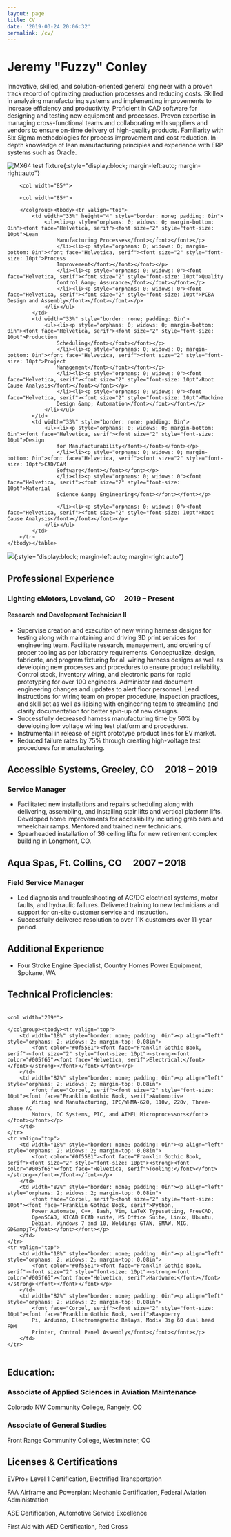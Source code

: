 ```yaml
---
layout: page
title: CV
date: '2019-03-24 20:06:32'
permalink: /cv/
---
```


# Jeremy "Fuzzy" Conley

Innovative, skilled, and solution-oriented general engineer with a proven track record of optimizing production processes and reducing costs. Skilled in analyzing manufacturing systems and implementing improvements to increase efficiency and productivity. Proficient in CAD software for designing and testing new equipment and processes. Proven expertise in managing cross-functional teams and collaborating with suppliers and vendors to ensure on-time delivery of high-quality products. Familiarity with Six Sigma methodologies for process improvement and cost reduction. In-depth knowledge of lean manufacturing principles and experience with ERP systems such as Oracle.

![MX64 test fixture](/assets/images/2023/05/connector_mx64.png){:style="display:block; margin-left:auto; margin-right:auto"}



<table width="100%" cellpadding="7" cellspacing="0">
		<colgroup><col width="85*">

		<col width="85*">

		<col width="85*">

		</colgroup><tbody><tr valign="top">
			<td width="33%" height="4" style="border: none; padding: 0in">
				<ul><li><p style="orphans: 0; widows: 0; margin-bottom: 0in"><font face="Helvetica, serif"><font size="2" style="font-size: 10pt">Lean
					Manufacturing Processes</font></font></font></p>
					</li><li><p style="orphans: 0; widows: 0; margin-bottom: 0in"><font face="Helvetica, serif"><font size="2" style="font-size: 10pt">Process
					Improvement</font></font></font></p>
					</li><li><p style="orphans: 0; widows: 0"><font face="Helvetica, serif"><font size="2" style="font-size: 10pt">Quality
					Control &amp; Assurance</font></font></font></p>
                    </li><li><p style="orphans: 0; widows: 0"><font face="Helvetica, serif"><font size="2" style="font-size: 10pt">PCBA Design and Assembly</font></font></font></p>
				</li></ul>
			</td>
			<td width="33%" style="border: none; padding: 0in">
				<ul><li><p style="orphans: 0; widows: 0; margin-bottom: 0in"><font face="Helvetica, serif"><font size="2" style="font-size: 10pt">Production
					Scheduling</font></font></font></p>
					</li><li><p style="orphans: 0; widows: 0; margin-bottom: 0in"><font face="Helvetica, serif"><font size="2" style="font-size: 10pt">Project
					Management</font></font></font></p>
                    </li><li><p style="orphans: 0; widows: 0"><font face="Helvetica, serif"><font size="2" style="font-size: 10pt">Root Cause Analysis</font></font></font></p>
					</li><li><p style="orphans: 0; widows: 0"><font face="Helvetica, serif"><font size="2" style="font-size: 10pt">Machine
					Design &amp; Automation</font></font></font></p>
				</li></ul>
			</td>
			<td width="33%" style="border: none; padding: 0in">
				<ul><li><p style="orphans: 0; widows: 0; margin-bottom: 0in"><font face="Helvetica, serif"><font size="2" style="font-size: 10pt">Design
					for Manufacturability</font></font></font></p>
					</li><li><p style="orphans: 0; widows: 0; margin-bottom: 0in"><font face="Helvetica, serif"><font size="2" style="font-size: 10pt">CAD/CAM
					Software</font></font></font></p>
					</li><li><p style="orphans: 0; widows: 0"><font face="Helvetica, serif"><font size="2" style="font-size: 10pt">Material
					Science &amp; Engineering</font></font></font></p>
                    
					</li><li><p style="orphans: 0; widows: 0"><font face="Helvetica, serif"><font size="2" style="font-size: 10pt">Root Cause Analysis</font></font></font></p>
				</li></ul>
			</td>
		</tr>
	</tbody></table>

![](/assets/images/2023/05/arduinocabletest.png){:style="display:block; margin-left:auto; margin-right:auto"}

## Professional Experience

### Lighting eMotors, Loveland, CO  2019 – Present

#### Research and Development Technician II

- Supervise creation and execution of new wiring harness designs for testing along with maintaining and driving 3D print services for engineering team. Facilitate research, management, and ordering of proper tooling as per laboratory requirements. Conceptualize, design, fabricate, and program fixturing for all wiring harness designs as well as developing new processes and procedures to ensure product reliability. Control stock, inventory wiring, and electronic parts for rapid prototyping for over 100 engineers. Administer and document engineering changes and updates to alert floor personnel. Lead instructions for wiring team on proper procedure, inspection practices, and skill set as well as liaising with engineering team to streamline and clarify documentation for better spin-up of new designs.
- Successfully decreased harness manufacturing time by 50% by developing low voltage wiring test platform and procedures.
- Instrumental in release of eight prototype product lines for EV market.
- Reduced failure rates by 75% through creating high-voltage test procedures for manufacturing.

## Accessible Systems, Greeley, CO  2018 – 2019

### Service Manager

- Facilitated new installations and repairs scheduling along with delivering, assembling, and installing stair lifts and vertical platform lifts. Developed home improvements for accessibility including grab bars and wheelchair ramps. Mentored and trained new technicians.
- Spearheaded installation of 36 ceiling lifts for new retirement complex building in Longmont, CO.

## Aqua Spas, Ft. Collins, CO  2007 – 2018

### Field Service Manager

- Led diagnosis and troubleshooting of AC/DC electrical systems, motor faults, and hydraulic failures. Delivered training to new technicians and support for on-site customer service and instruction.
- Successfully delivered resolution to over 11K customers over 11-year period.

## Additional Experience

- Four Stroke Engine Specialist, Country Homes Power Equipment, Spokane, WA

## Technical Proficiencies:
<table width="100%" cellpadding="7" cellspacing="0">
	<colgroup><col width="47*">

	<col width="209*">

	</colgroup><tbody><tr valign="top">
		<td width="18%" style="border: none; padding: 0in"><p align="left" style="orphans: 2; widows: 2; margin-top: 0.08in">
			<font color="#0f5581"><font face="Franklin Gothic Book, serif"><font size="2" style="font-size: 10pt"><strong><font color="#005f65"><font face="Helvetica, serif">Electrical:</font></font></strong></font></font></font></p>
		</td>
		<td width="82%" style="border: none; padding: 0in"><p align="left" style="orphans: 2; widows: 2; margin-top: 0.08in">
			<font face="Corbel, serif"><font size="2" style="font-size: 10pt"><font face="Franklin Gothic Book, serif">Automotive
			Wiring and Manufacturing, IPC/WHMA-620, 110v, 220v, Three-phase AC
			Motors, DC Systems, PIC, and ATMEL Microprocessors</font></font></font></p>
		</td>
	</tr>
	<tr valign="top">
		<td width="18%" style="border: none; padding: 0in"><p align="left" style="orphans: 2; widows: 2; margin-top: 0.08in">
			<font color="#0f5581"><font face="Franklin Gothic Book, serif"><font size="2" style="font-size: 10pt"><strong><font color="#005f65"><font face="Helvetica, serif">Tooling:</font></font></strong></font></font></font></p>
		</td>
		<td width="82%" style="border: none; padding: 0in"><p align="left" style="orphans: 2; widows: 2; margin-top: 0.08in">
			<font face="Corbel, serif"><font size="2" style="font-size: 10pt"><font face="Franklin Gothic Book, serif">Python,
			Power Automate, C++, Bash, Vim, LaTeX Typesetting, FreeCAD,
			OpenSCAD, KICAD ECAD suite, MS Office Suite, Linux, Ubuntu,
			Debian, Windows 7 and 10, Welding: GTAW, SMAW, MIG, GD&amp;T</font></font></font></p>
		</td>
	</tr>
	<tr valign="top">
		<td width="18%" style="border: none; padding: 0in"><p align="left" style="orphans: 2; widows: 2; margin-top: 0.08in">
			<font color="#0f5581"><font face="Franklin Gothic Book, serif"><font size="2" style="font-size: 10pt"><strong><font color="#005f65"><font face="Helvetica, serif">Hardware:</font></font></strong></font></font></font></p>
		</td>
		<td width="82%" style="border: none; padding: 0in"><p align="left" style="orphans: 2; widows: 2; margin-top: 0.08in">
			<font face="Corbel, serif"><font size="2" style="font-size: 10pt"><font face="Franklin Gothic Book, serif">Raspberry
			Pi, Arduino, Electromagnetic Relays, Modix Big 60 dual head FDM
			Printer, Control Panel Assembly</font></font></font></p>
		</td>
	</tr>
</tbody></table>

## Education:

### Associate of Applied Sciences in Aviation Maintenance

Colorado NW Community College, Rangely, CO

### Associate of General Studies

Front Range Community College, Westminster, CO

## Licenses & Certifications

EVPro+ Level 1 Certification, Electrified Transportation

FAA Airframe and Powerplant Mechanic Certification, Federal Aviation Administration

ASE Certification, Automotive Service Excellence

First Aid with AED Certification, Red Cross

